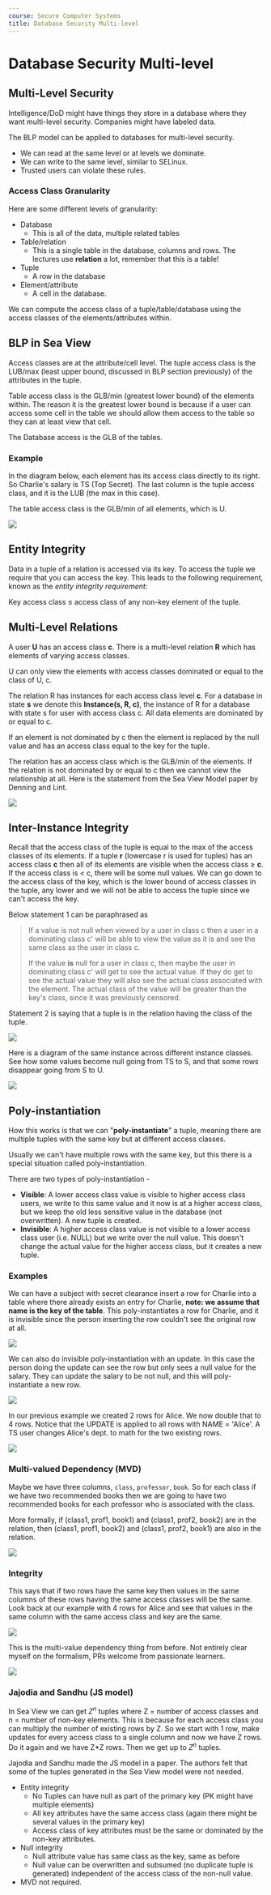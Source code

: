 ```yaml
---
course: Secure Computer Systems
title: Database Security Multi-level
---
```


# Database Security Multi-level

## Multi-Level Security

Intelligence/DoD might have things they store in a database where they want multi-level security. Companies might have labeled data.

The BLP model can be applied to databases for multi-level security.

- We can read at the same level or at levels we dominate.
- We can write to the same level, similar to SELinux.
- Trusted users can violate these rules.

### Access Class Granularity

Here are some different levels of granularity:

- Database
  - This is all of the data, multiple related tables
- Table/relation
  - This is a single table in the database, columns and rows. The lectures use **relation** a lot, remember that this is a table!
- Tuple
  - A row in the database
- Element/attribute
  - A cell in the database.

We can compute the access class of a tuple/table/database using the access classes of the elements/attributes within.

## BLP in Sea View

Access classes are at the attribute/cell level. The tuple access class is the LUB/max (least upper bound, discussed in BLP section previously) of the attributes in the tuple.

Table access class is the GLB/min (greatest lower bound) of the elements within. The reason it is the greatest lower bound is because if a user can access some cell in the table we should allow them access to the table so they can at least view that cell.

The Database access is the GLB of the tables.

### Example

In the diagram below, each element has its access class directly to its right. So Charlie's salary is TS (Top Secret). The last column is the tuple access class, and it is the LUB (the max in this case).

The table access class is the GLB/min of all elements, which is U.

![](https://assets.omscs-notes.com/images/notes/secure-computer-systems/module14/access-class.png)

## Entity Integrity

Data in a tuple of a relation is accessed via its key. To access the tuple we require that you can access the key. This leads to the following requirement, known as the *entity integrity requirement*:

Key access class $\leq$ access class of any non-key element of the tuple.

## Multi-Level Relations

A user **U** has an access class **c**. There is a multi-level relation **R** which has elements of varying access classes.

U can only view the elements with access classes dominated or equal to the class of U, c.

The relation R has instances for each access class level **c**. For a database in state **s** we denote this **Instance(s, R, c)**, the instance of R for a database with state s for user with access class c. All data elements are dominated by or equal to c.

If an element is not dominated by c then the element is replaced by the null value and has an access class equal to the key for the tuple.

The relation has an access class which is the GLB/min of the elements. If the relation is not dominated by or equal to c then we cannot view the relationship at all. Here is the statement from the Sea View Model paper by Denning and Lint.

![](https://assets.omscs-notes.com/images/notes/secure-computer-systems/module14/visrel.png)

## Inter-Instance Integrity

Recall that the access class of the tuple is equal to the max of the access classes of its elements.
If a tuple **r** (lowercase r is used for tuples) has an access class **c** then all of its elements are visible when the access class $\geq$ **c**. If the access class is \< c, there will be some null values. We can go down to the access class of the key, which is the lower bound of access classes in the tuple, any lower and we will not be able to access the tuple since we can't access the key.

Below statement 1 can be paraphrased as

> If a value is not null when viewed by a user in class c then a user in a dominating class c' will be able to view the value as it is and see the same class as the user in class c.
>
>If the value **is** null for a user in class c, then maybe the user in dominating class c' will get to see the actual value. If they do get to see the actual value they will also see the actual class associated with the element. The actual class of the value will be greater than the key's class, since it was previously censored.

Statement 2 is saying that a tuple is in the relation having the class of the tuple.

![](https://assets.omscs-notes.com/images/notes/secure-computer-systems/module14/inter-instance.png)

Here is a diagram of the same instance across different instance classes. See how some values become null going from TS to S, and that some rows disappear going from S to U.

![](https://assets.omscs-notes.com/images/notes/secure-computer-systems/module14/visibility.png)

## Poly-instantiation

How this works is that we can "**poly-instantiate**" a tuple, meaning there are multiple tuples with the same key but at different access classes.

Usually we can't have multiple rows with the same key, but this there is a special situation called poly-instantiation.

There are two types of poly-instantiation -

- **Visible**: A lower access class value is visible to higher access class users, we write to this same value and it now is at a higher access class, but we keep the old less sensitive value in the database (not overwritten). A new tuple is created.
- **Invisible**: A higher access class value is not visible to a lower access class user (i.e. NULL) but we write over the null value. This doesn't change the actual value for the higher access class, but it creates a new tuple.

### Examples

We can have a subject with secret clearance insert a row for Charlie into a table where there already exists an entry for Charlie, **note: we assume that name is the key of the table**. This poly-instantiates a row for Charlie, and it is invisible since the person inserting the row couldn't see the original row at all.

![](https://assets.omscs-notes.com/images/notes/secure-computer-systems/module14/invisible-poly.png)

We can also do invisible poly-instantiation with an update. In this case the person doing the update can see the row but only sees a null value for the salary. They can update the salary to be not null, and this will poly-instantiate a new row.

![](https://assets.omscs-notes.com/images/notes/secure-computer-systems/module14/invisible-poly2.png)

In our previous example we created 2 rows for Alice. We now double that to 4 rows. Notice that the UPDATE is applied to all rows with NAME = 'Alice'. A TS user changes Alice's dept. to math for the two existing rows.

![](https://assets.omscs-notes.com/images/notes/secure-computer-systems/module14/visible-poly.png)

### Multi-valued Dependency (MVD)

Maybe we have three columns, `class`, `professor`, `book`. So for each class if we have two recommended books then we are going to have two recommended books for each professor who is associated with the class.

More formally, if (class1, prof1, book1) and (class1, prof2, book2) are in the relation, then (class1, prof1, book2) and (class1, prof2, book1) are also in the relation.

![](https://assets.omscs-notes.com/images/notes/secure-computer-systems/module14/mvd.png)

### Integrity

This says that if two rows have the same key then values in the same columns of these rows having the same access classes will be the same. Look back at our example with 4 rows for Alice and see that values in the same column with the same access class and key are the same.

![](https://assets.omscs-notes.com/images/notes/secure-computer-systems/module14/prop9.png)

This is the multi-value dependency thing from before. Not entirely clear myself on the formalism, PRs welcome from passionate learners.

![](https://assets.omscs-notes.com/images/notes/secure-computer-systems/module14/mvd2.png)

### Jajodia and Sandhu (JS model)

In Sea View we can get $Z^n$ tuples where Z = number of access classes and n = number of non-key elements. This is because for each access class you can multiply the number of existing rows by Z. So we start with 1 row, make updates for every access class to a single column and now we have Z rows. Do it again and we have Z\*Z rows. Then we get up to $Z^n$ tuples.

Jajodia and Sandhu made the JS model in a paper. The authors felt that some of the tuples generated in the Sea View model were not needed.

- Entity integrity
  - No Tuples can have null as part of the primary key (PK might have multiple elements)
  - All key attributes have the same access class (again there might be several values in the primary key)
  - Access class of key attributes must be the same or dominated by the non-key attributes.
- Null integrity
  - Null attribute value has same class as the key, same as before
  - Null value can be overwritten and subsumed (no duplicate tuple is generated) independent of the access class of the non-null value.
- MVD not required.

